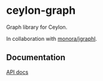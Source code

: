 ceylon-graph
============

Graph library for Ceylon.

In collaboration with [monora/jgraphl](https://github.com/monora/jgraphl).

Documentation
-------------

[API docs](http://trs123.github.io/ceylon-graph/module-doc/api/index.html)
